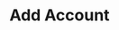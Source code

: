 ---
title: Add Account
excerpt: |-
  Adds account on the market.

  Required email login data categories:
  + 9 - Fortnite
  + 12 - Epic games
  + 18 - Escape from Tarkov
api:
  file: lolzteam-public-api-market.json
  operationId: accountPublishing.addItem
deprecated: false
hidden: false
metadata:
  title: ''
  description: ''
  robots: index
next:
  description: ''
---